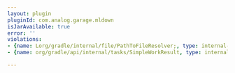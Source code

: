 ```yaml
---
layout: plugin
pluginId: com.analog.garage.mldown
isJarAvailable: true
error: ''
violations:
- {name: Lorg/gradle/internal/file/PathToFileResolver;, type: internal-api-usage}
- {name: org/gradle/api/internal/tasks/SimpleWorkResult, type: internal-api-usage}

---
```

